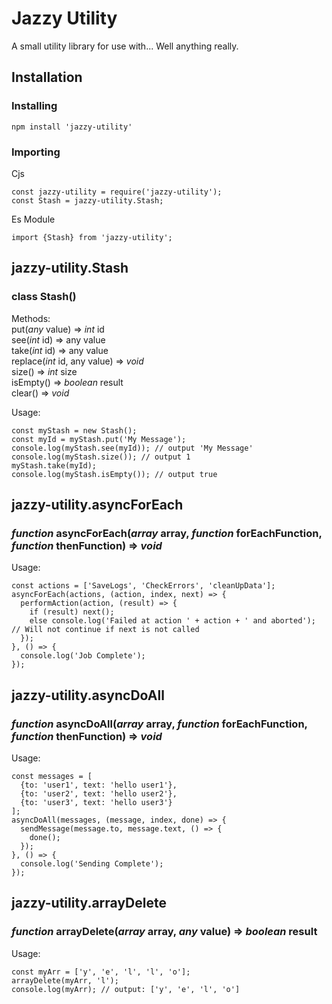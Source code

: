# Jazzy Utility

A small utility library for use with... Well anything really.

## Installation

### Installing

~~~
npm install 'jazzy-utility'
~~~

### Importing

Cjs
~~~
const jazzy-utility = require('jazzy-utility');
const Stash = jazzy-utility.Stash;
~~~

Es Module
~~~
import {Stash} from 'jazzy-utility';
~~~

## jazzy-utility.Stash

### class Stash()

Methods:
<br/>put(*any* value) => *int* id
<br/>see(*int* id) => any value
<br/>take(*int* id) => any value
<br/>replace(*int* id, any value) => *void*
<br/>size() => *int* size
<br/>isEmpty() => *boolean* result
<br/>clear() => *void*

Usage:
~~~
const myStash = new Stash();
const myId = myStash.put('My Message');
console.log(myStash.see(myId)); // output 'My Message'
console.log(myStash.size()); // output 1
myStash.take(myId);
console.log(myStash.isEmpty()); // output true
~~~

## jazzy-utility.asyncForEach

### *function* asyncForEach(*array* array, *function* forEachFunction, *function* thenFunction) => *void*

Usage:
~~~
const actions = ['SaveLogs', 'CheckErrors', 'cleanUpData'];
asyncForEach(actions, (action, index, next) => {
  performAction(action, (result) => {
    if (result) next();
    else console.log('Failed at action ' + action + ' and aborted'); // Will not continue if next is not called
  });
}, () => {
  console.log('Job Complete');
});
~~~

## jazzy-utility.asyncDoAll

### *function* asyncDoAll(*array* array, *function* forEachFunction, *function* thenFunction) => *void*

Usage:
~~~
const messages = [
  {to: 'user1', text: 'hello user1'},
  {to: 'user2', text: 'hello user2'},
  {to: 'user3', text: 'hello user3'}  
];
asyncDoAll(messages, (message, index, done) => {
  sendMessage(message.to, message.text, () => {
    done();
  });
}, () => {
  console.log('Sending Complete');
});
~~~

## jazzy-utility.arrayDelete

### *function* arrayDelete(*array* array, *any* value) => *boolean* result

Usage:
~~~
const myArr = ['y', 'e', 'l', 'l', 'o'];
arrayDelete(myArr, 'l');
console.log(myArr); // output: ['y', 'e', 'l', 'o']
~~~